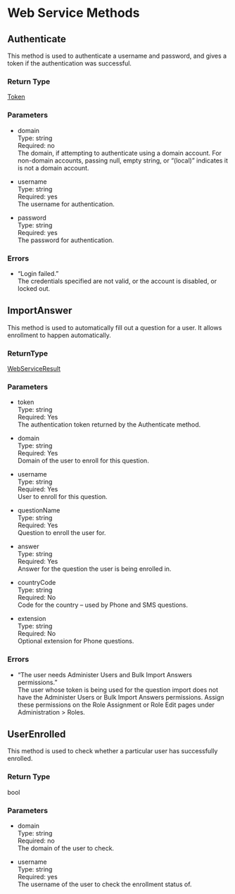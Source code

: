 [title]: # (Web Service Methods)
[tags]: # (web services, methods)
[priority]: # (903)

# Web Service Methods

## Authenticate

This method is used to authenticate a username and password, and gives a token if the authentication was successful.

### Return Type

[Token](concepts.md)

### Parameters

- domain  
    Type: string  
    Required: no  
    The domain, if attempting to authenticate using a domain account. For
    non-domain accounts, passing null, empty string, or “(local)” indicates it
    is not a domain account.

- username  
    Type: string  
    Required: yes  
    The username for authentication.

- password  
    Type: string  
    Required: yes  
    The password for authentication.

### Errors

-   “Login failed.”  
    The credentials specified are not valid, or the account is disabled, or
    locked out.

## ImportAnswer

This method is used to automatically fill out a question for a user. It allows enrollment to happen automatically.

### ReturnType

[WebServiceResult](webservicetypes.md)

### Parameters

- token  
    Type: string  
    Required: Yes  
    The authentication token returned by the Authenticate method.

- domain  
    Type: string  
    Required: Yes  
    Domain of the user to enroll for this question.

- username  
    Type: string  
    Required: Yes  
    User to enroll for this question.

- questionName  
    Type: string  
    Required: Yes  
    Question to enroll the user for.

- answer  
    Type: string  
    Required: Yes  
    Answer for the question the user is being enrolled in.

- countryCode  
    Type: string  
    Required: No  
    Code for the country – used by Phone and SMS questions.

- extension  
    Type: string  
    Required: No  
    Optional extension for Phone questions.

### Errors

- “The user needs Administer Users and Bulk Import Answers permissions.”  
  The user whose token is being used for the question import does not have the Administer Users or Bulk Import Answers permissions. Assign these permissions on the Role Assignment or Role Edit pages under Administration \> Roles.

## UserEnrolled

This method is used to check whether a particular user has successfully enrolled.

### Return Type

bool

### Parameters

- domain  
    Type: string  
    Required: no  
    The domain of the user to check.

- username  
    Type: string  
    Required: yes  
    The username of the user to check the enrollment status of.
